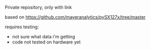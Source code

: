 Private repository, only with link

based on https://github.com/mayeranalytics/pySX127x/tree/master

requires testing:
- not sure what data i'm getting
- code not tested on hardware yet
